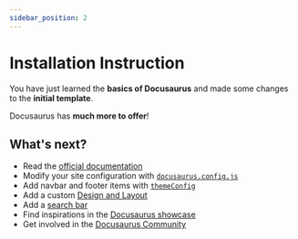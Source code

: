 ```yaml
---
sidebar_position: 2
---
```


# Installation Instruction

You have just learned the **basics of Docusaurus** and made some changes to the **initial template**.

Docusaurus has **much more to offer**!
<!-- <div style={{textAlign: 'center', position: 'relative', width: '95%', paddingBottom: '56.25%', marginBottom: '20px'}}>
    <iframe
        style={{position: 'absolute', top: 0, left: 0, width: '100%', height: '100%'}}
        src="https://raw.githubusercontent.com/1214658495/myWikiFiles/main/Camera/Installation/Camera_Module_Installation_Guidance_en.pdf"
        scrolling="no"
        border="0"
        frameBorder="no"
        framespacing="0"
        allowFullScreen="true">
    </iframe>
</div> -->


## What's next?

- Read the [official documentation](https://docusaurus.io/)
- Modify your site configuration with [`docusaurus.config.js`](https://docusaurus.io/docs/api/docusaurus-config)
- Add navbar and footer items with [`themeConfig`](https://docusaurus.io/docs/api/themes/configuration)
- Add a custom [Design and Layout](https://docusaurus.io/docs/styling-layout)
- Add a [search bar](https://docusaurus.io/docs/search)
- Find inspirations in the [Docusaurus showcase](https://docusaurus.io/showcase)
- Get involved in the [Docusaurus Community](https://docusaurus.io/community/support)
